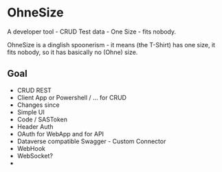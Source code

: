 # OhneSize

A developer tool - CRUD Test data - One Size - fits nobody.

OhneSize is a dinglish spoonerism - it means (the T-Shirt) has one size, it fits nobody, so it has basically no (Ohne) size.

## Goal

- CRUD REST
- Client App or Powershell / ... for CRUD
- Changes since
- Simple UI
- Code / SASToken
- Header Auth
- OAuth for WebApp and for API
- Dataverse compatible Swagger - Custom Connector
- WebHook
- WebSocket?
- 